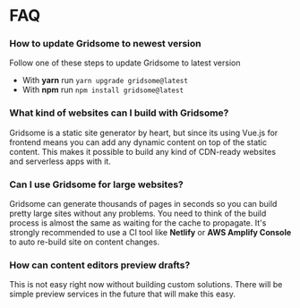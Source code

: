 # FAQ

### How to update Gridsome to newest version
Follow one of these steps to update Gridsome to latest version

- With **yarn** run `yarn upgrade gridsome@latest`
- With **npm** run `npm install gridsome@latest`


### What kind of websites can I build with Gridsome?
Gridsome is a static site generator by heart, but since its using Vue.js for frontend means you can add any dynamic content on top of the static content. This makes it possible to build any kind of CDN-ready websites and serverless apps with it.


### Can I use Gridsome for large websites?
Gridsome can generate thousands of pages in seconds so you can build pretty large sites without any problems. You need to think of the build process is almost the same as waiting for the cache to propagate.  It's strongly recommended to use a CI tool like **Netlify** or **AWS Amplify Console** to auto re-build site on content changes.


### How can content editors preview drafts?
This is not easy right now without building custom solutions. There will be simple preview services in the future that will make this easy.